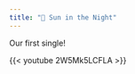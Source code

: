 ```yaml
---
title: "🎵 Sun in the Night"
---
```


<div style="width: 100vw; height: 0; visibility: hidden;"></div>

Our first single!

{{< youtube 2W5Mk5LCFLA >}} 
